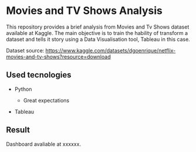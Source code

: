 # Movies and TV Shows Analysis

This repository provides a brief analysis from Movies and Tv Shows dataset available at Kaggle.
The main objective is to train the hability of transform a dataset and tells it story using a Data Visualisation tool, Tableau in this case.

Dataset source: https://www.kaggle.com/datasets/dgoenrique/netflix-movies-and-tv-shows?resource=download

## Used tecnologies

- Python

   - Great expectations
   
   
- Tableau

## Result

Dashboard avaliable at xxxxxx.
